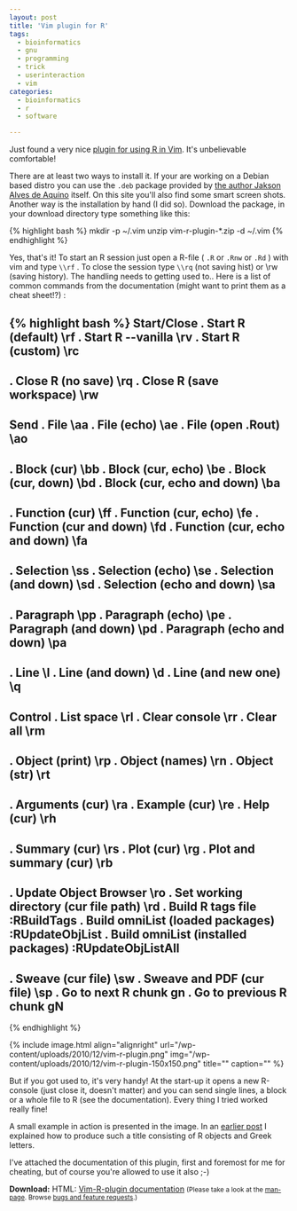 ```yaml
---
layout: post
title: 'Vim plugin for R'
tags:
  - bioinformatics
  - gnu
  - programming
  - trick
  - userinteraction
  - vim
categories:
  - bioinformatics
  - r
  - software

---
```


Just found a very nice <a href="http://www.vim.org/scripts/script.php?script_id=2628">plugin for using R in Vim</a>. It's unbelievable comfortable!


There are at least two ways to install it. If your are working on a Debian based distro you can use the  `.deb`  package provided by <a href="http://sites.google.com/site/jalvesaq/vimrplugin">the author Jakson Alves de Aquino</a> itself. On this site you'll also find some smart screen shots.
Another way is the installation by hand (I did so). Download the package, in your download directory type something like this:



{% highlight bash %}
mkdir -p ~/.vim 
unzip vim-r-plugin-*.zip -d ~/.vim
{% endhighlight %}



Yes, that's it!
To start an R session just open a R-file ( `.R`  or  `.Rnw`  or  `.Rd` ) with vim and type  `\\rf` . To close the session type  `\\rq`  (not saving hist) or \\rw (saving history).
The handling needs to getting used to.. Here is a list of common commands from the documentation (might want to print them as a cheat sheet!?) :



{% highlight bash %}
Start/Close
  . Start R (default)                                    \\rf
  . Start R --vanilla                                    \\rv
  . Start R (custom)                                     \\rc
  ----------------------------------------------------------
  . Close R (no save)                                    \\rq
  . Close R (save workspace)                             \\rw
-------------------------------------------------------------

Send
  . File                                               \\aa
  . File (echo)                                        \\ae
  . File (open .Rout)                                  \\ao
  --------------------------------------------------------
  . Block (cur)                                        \\bb
  . Block (cur, echo)                                  \\be
  . Block (cur, down)                                  \\bd
  . Block (cur, echo and down)                         \\ba
  --------------------------------------------------------
  . Function (cur)                                     \\ff
  . Function (cur, echo)                               \\fe
  . Function (cur and down)                            \\fd
  . Function (cur, echo and down)                      \\fa
  --------------------------------------------------------
  . Selection                                          \\ss
  . Selection (echo)                                   \\se
  . Selection (and down)                               \\sd
  . Selection (echo and down)                          \\sa
  --------------------------------------------------------
  . Paragraph                                          \\pp
  . Paragraph (echo)                                   \\pe
  . Paragraph (and down)                               \\pd
  . Paragraph (echo and down)                          \\pa
  --------------------------------------------------------
  . Line                                                \\l
  . Line (and down)                                     \\d
  . Line (and new one)                                  \\q
-----------------------------------------------------------

Control
  . List space                                         \\rl
  . Clear console                                      \\rr
  . Clear all                                          \\rm
  --------------------------------------------------------
  . Object (print)                                     \\rp
  . Object (names)                                     \\rn
  . Object (str)                                       \\rt
  --------------------------------------------------------
  . Arguments (cur)                                    \\ra
  . Example (cur)                                      \\re
  . Help (cur)                                         \\rh
  --------------------------------------------------------
  . Summary (cur)                                      \\rs
  . Plot (cur)                                         \\rg
  . Plot and summary (cur)                             \\rb
  --------------------------------------------------------
  . Update Object Browser                              \\ro
  . Set working directory (cur file path)              \\rd
  . Build R tags file                   :RBuildTags
  . Build omniList (loaded packages)    :RUpdateObjList
  . Build omniList (installed packages) :RUpdateObjListAll
  --------------------------------------------------------
  . Sweave (cur file)                                  \\sw
  . Sweave and PDF (cur file)                          \\sp
  . Go to next R chunk                                  gn
  . Go to previous R chunk                              gN
  --------------------------------------------------------
{% endhighlight %}



{% include image.html align="alignright" url="/wp-content/uploads/2010/12/vim-r-plugin.png" img="/wp-content/uploads/2010/12/vim-r-plugin-150x150.png" title="" caption="" %}

But if you got used to, it's very handy! At the start-up it opens a new R-console (just close it, doesn't matter) and you can send single lines, a block or a whole file to R (see the documentation). Every thing I tried worked really fine!

A small example in action is presented in the image. In an <a href="/2010/12/value-of-an-r-object-in-an-expression/">earlier post</a> I explained how to produce such a title consisting of R objects and Greek letters.

I've attached the documentation of this plugin, first and foremost for me for cheating, but of course you're allowed to use it also ;-)

<div class="download"><strong>Download:</strong>
HTML: <a href='/wp-content/uploads/2010/12/vim-r-plugin-101217.html'>Vim-R-plugin documentation</a>
<small>(Please take a look at the <a href="/man-page/">man-page</a>. Browse <a href="https://bt.binfalse.de/">bugs and feature requests</a>.)</small>
</div>
